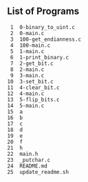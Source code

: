 ## List of Programs

     1	0-binary_to_uint.c
     2	0-main.c
     3	100-get_endianness.c
     4	100-main.c
     5	1-main.c
     6	1-print_binary.c
     7	2-get_bit.c
     8	2-main.c
     9	3-main.c
    10	3-set_bit.c
    11	4-clear_bit.c
    12	4-main.c
    13	5-flip_bits.c
    14	5-main.c
    15	a
    16	b
    17	c
    18	d
    19	e
    20	f
    21	h
    22	main.h
    23	_putchar.c
    24	README.md
    25	update_readme.sh
